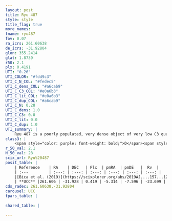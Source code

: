 ```yaml
---
layout: post
title: Ryu 487
style: style
title_flag: true
more_names: 
fname: ryu487
fov: 0.07
ra_icrs: 261.60638
de_icrs: -31.92804
glon: 355.2414
glat: 1.8739
r50: 2.1
plx: 0.4191
UTI: "0.26"
UTI_COLOR: "#fdd9c3"
UTI_C_N_COL: "#fedec5"
UTI_C_dens_COL: "#a6cab9"
UTI_C_C3_COL: "#e0a6b3"
UTI_C_lit_COL: "#e0a6b3"
UTI_C_dup_COL: "#a6cab9"
UTI_C_N: 0.28
UTI_C_dens: 1.0
UTI_C_C3: 0.0
UTI_C_lit: 0.0
UTI_C_dup: 1.0
UTI_summary: |
    Ryu 487 is a poorly populated, very dense object of very low C3 quality. It is rarely studied in the literature, with no articles listed in the last 6 years.
class3: |
    <span style="color: purple; font-weight: bold;">D</span><span style="color: purple; font-weight: bold;">D</span>
r_50_val: 2.1
N_50_val: 28
scix_url: Ryu%20487
posit_table: |
    | Reference    | RA    | DEC   | Plx  | pmRA  | pmDE   |  Rv  |
    | :---         | :---: | :---: | :---: | :---: | :---: | :---: |
    |[Bica et al. (2019)](https://scixplorer.org/abs/2019AJ....157...12B) | 261.67 | -31.94 | -- | -- | -- | -- |
    | **UCC** |261.606 | -31.928 | 0.419 | -5.314 | -7.596 | -23.699 | 
cds_radec: 261.60638,-31.92804
carousel: UCC
fpars_table: |
    
shared_table: |
    
---
```

